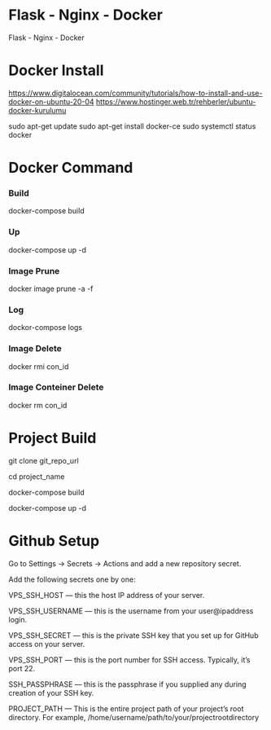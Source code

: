 # Flask - Nginx - Docker
Flask - Nginx - Docker

# Docker Install
https://www.digitalocean.com/community/tutorials/how-to-install-and-use-docker-on-ubuntu-20-04
https://www.hostinger.web.tr/rehberler/ubuntu-docker-kurulumu

sudo apt-get update
sudo apt-get install docker-ce
sudo systemctl status docker

# Docker Command
### Build 
docker-compose build

### Up
docker-compose up -d

### Image Prune
docker image prune -a -f

### Log
dockor-compose logs

### Image Delete
docker rmi con_id

### Image Conteiner Delete
docker rm con_id

# Project Build

git clone git_repo_url

cd project_name

docker-compose build

docker-compose up -d

# Github Setup

Go to Settings -> Secrets -> Actions and add a new repository secret.

Add the following secrets one by one:

VPS_SSH_HOST — this the host IP address of your server.

VPS_SSH_USERNAME — this is the username from your user@ipaddress login.

VPS_SSH_SECRET — this is the private SSH key that you set up for GitHub access on your server.

VPS_SSH_PORT — this is the port number for SSH access. Typically, it’s port 22.

SSH_PASSPHRASE — this is the passphrase if you supplied any during creation of your SSH key.

PROJECT_PATH — This is the entire project path of your project’s root directory. For example, /home/username/path/to/your/projectrootdirectory